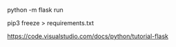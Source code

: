 python -m flask run

pip3 freeze > requirements.txt


https://code.visualstudio.com/docs/python/tutorial-flask